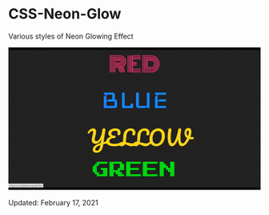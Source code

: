 # CSS-Neon-Glow
Various styles of Neon Glowing Effect

<img src='neon.gif'/>
<p>Updated: February 17, 2021</p>
